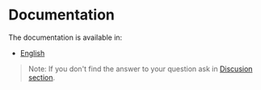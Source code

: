 # Documentation

The documentation is available in:

- [English](en/readme.md)

> Note: If you don't find the answer to your question ask in [Discusion section](https://github.com/FBoucher/learningaz900/discussions).